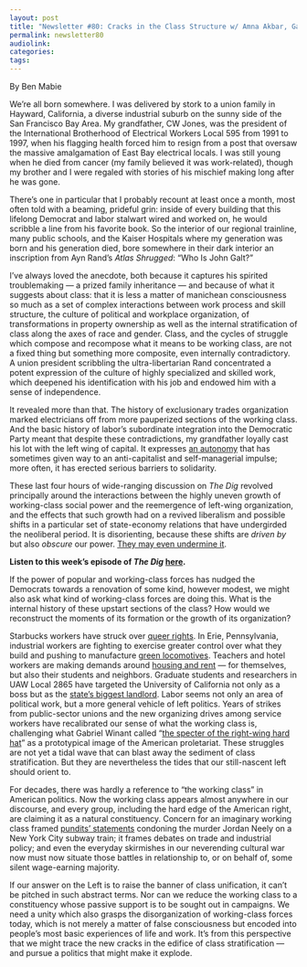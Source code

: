 ```yaml
---
layout: post
title: "Newsletter #80: Cracks in the Class Structure w/ Amna Akbar, Gabriel Winant, Thea Riofrancos, Part Two"
permalink: newsletter80
audiolink:
categories:
tags:
---
```

By Ben Mabie

We’re all born somewhere. I was delivered by stork to a union family in Hayward, California, a diverse industrial suburb on the sunny side of the San Francisco Bay Area. My grandfather, CW Jones, was the president of the International Brotherhood of Electrical Workers Local 595 from 1991 to 1997, when his flagging health forced him to resign from a post that oversaw the massive amalgamation of East Bay electrical locals. I was still young when he died from cancer (my family believed it was work-related), though my brother and I were regaled with stories of his mischief making long after he was gone. 

There’s one in particular that I probably recount at least once a month, most often told with a beaming, prideful grin: inside of every building that this lifelong Democrat and labor stalwart wired and worked on, he would scribble a line from his favorite book. So the interior of our regional trainline, many public schools, and the Kaiser Hospitals where my generation was born and his generation died, bore somewhere in their dark interior an inscription from Ayn Rand’s *Atlas Shrugged*: “Who Is John Galt?” 

I’ve always loved the anecdote, both because it captures his spirited troublemaking — a prized family inheritance — and because of what it suggests about class: that it is less a matter of manichean consciousness so much as a set of complex interactions between work process and skill structure, the culture of political and workplace organization, of transformations in property ownership as well as the internal stratification of class along the axes of race and gender. Class, and the cycles of struggle which compose and recompose what it means to be working class, are not a fixed thing but something more composite, even internally contradictory. A union president scribbling the ultra-libertarian Rand concentrated a potent expression of the culture of highly specialized and skilled work, which deepened his identification with his job and endowed him with a sense of independence. 

It revealed more than that. The history of exclusionary trades organization marked electricians off from more pauperized sections of the working class. And the basic history of labor’s subordinate integration into the Democratic Party meant that despite these contradictions, my grandfather loyally cast his lot with the left wing of capital. It expresses [an autonomy](https://libcom.org/article/class-composition-and-theory-party-origins-workers-council-movement) that has sometimes given way to an anti-capitalist and self-managerial impulse; more often, it has erected serious barriers to solidarity. 

These last four hours of wide-ranging discussion on *The Dig* revolved principally around the interactions between the highly uneven growth of working-class social power and the reemergence of left-wing organization, and the effects that such growth had on a revived liberalism and possible shifts in a particular set of state-economy relations that have undergirded the neoliberal period. It is disorienting, because these shifts are *driven by* but also *obscure* our power. [They may even undermine it](https://libcom.org/article/strategy-refusal-mario-tronti). 

**Listen to this week’s episode of *The Dig* [here](https://thedigradio.com/podcast/emergent-terrain-w-akbar-winant-riofrancos).**

If the power of popular and working-class forces has nudged the Democrats towards a renovation of some kind, however modest, we might also ask what kind of working-class forces are doing this. What is the internal history of these upstart sections of the class? How would we reconstruct the moments of its formation or the growth of its organization? 

Starbucks workers have struck over [queer rights](https://www.reuters.com/sustainability/society-equity/starbucks-strike-over-pride-decor-follows-lgbtq-anger-hours-benefits-2023-06-26). In Erie, Pennsylvania, industrial workers are fighting to exercise greater control over what they build and pushing to manufacture [green locomotives](https://jacobin.com/2023/06/wabtec-erie-pennsylvania-united-electrical-workers-strike-green-jobs). Teachers and hotel workers are making demands around [housing and rent](https://www.google.com/url?q=https://www.ctulocal1.org/movement/contract-campaigns/about/&sa=D&source=docs&ust=1693848127687605&usg=AOvVaw0BvCI5LUz2Wk32UqaiDvaS) — for themselves, but also their students and neighbors. Graduate students and researchers in UAW Local 2865 have targeted the University of California not only as a boss but as the [state’s biggest landlord](https://newrepublic.com/article/169363/university-california-also-landlord). Labor seems not only an area of political work, but a more general vehicle of left politics. Years of strikes from public-sector unions and the new organizing drives among service workers have recalibrated our sense of what the working class is, challenging what Gabriel Winant called “[the specter of the right-wing hard hat](https://www.dissentmagazine.org/online_articles/new-working-class-precarity-race-gender-democrats)” as a prototypical image of the American proletariat. These struggles are not yet a tidal wave that can blast away the sediment of class stratification. But they are nevertheless the tides that our still-nascent left should orient to. 

For decades, there was hardly a reference to “the working class” in American politics. Now the working class appears almost anywhere in our discourse, and every group, including the hard edge of the American right, are claiming it as a natural constituency. Concern for an imaginary working class framed [pundits’ statements](https://www.nplusonemag.com/online-only/online-only/jordan-neely-and-daniel-penny) condoning the murder Jordan Neely on a New York City subway train; it frames debates on trade and industrial policy; and even the everyday skirmishes in our neverending cultural war now must now situate those battles in relationship to, or on behalf of, some silent wage-earning majority. 

If our answer on the Left is to raise the banner of class unification, it can’t be pitched in such abstract terms. Nor can we reduce the working class to a constituency whose passive support is to be sought out in campaigns. We need a unity which also grasps the disorganization of working-class forces today, which is not merely a matter of false consciousness but encoded into people’s most basic experiences of life and work. It’s from this perspective that we might trace the new cracks in the edifice of class stratification — and pursue a politics that might make it explode.  

